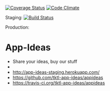 [![Coverage Status](https://coveralls.io/repos/tktl-app-ideas/appideas/badge.png?branch=development)](https://coveralls.io/r/tktl-app-ideas/appideas?branch=development)
[![Code Climate](https://codeclimate.com/github/tktl-app-ideas/appideas.png)](https://codeclimate.com/github/tktl-app-ideas/appideas)

Staging:
[![Build Status](https://travis-ci.org/tktl-app-ideas/appideas.png?branch=development)](https://travis-ci.org/tktl-app-ideas/appideas)

Production:

# App-Ideas
- Share your ideas, buy our stuff
- 
- http://app-ideas-staging.herokuapp.com/
- https://github.com/tktl-app-ideas/appideas 
- https://travis-ci.org/tktl-app-ideas/appideas  
